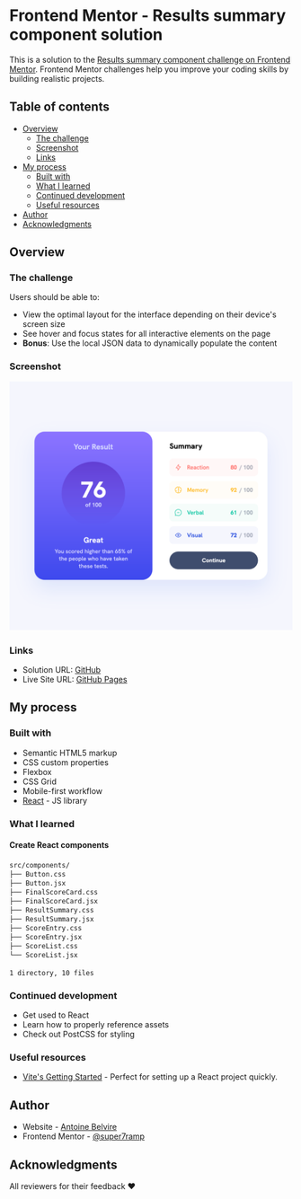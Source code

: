 # Frontend Mentor - Results summary component solution

This is a solution to
the [Results summary component challenge on Frontend Mentor](https://www.frontendmentor.io/challenges/results-summary-component-CE_K6s0maV).
Frontend Mentor challenges help you improve your coding skills by building realistic projects.

## Table of contents

- [Overview](#overview)
    - [The challenge](#the-challenge)
    - [Screenshot](#screenshot)
    - [Links](#links)
- [My process](#my-process)
    - [Built with](#built-with)
    - [What I learned](#what-i-learned)
    - [Continued development](#continued-development)
    - [Useful resources](#useful-resources)
- [Author](#author)
- [Acknowledgments](#acknowledgments)

## Overview

### The challenge

Users should be able to:

- View the optimal layout for the interface depending on their device's screen size
- See hover and focus states for all interactive elements on the page
- **Bonus**: Use the local JSON data to dynamically populate the content

### Screenshot

![](screenshot.png)

### Links

- Solution URL: [GitHub](https://github.com/super7ramp/frontend-mentor/12-results-summary-component)
- Live Site
  URL: [GitHub Pages](https://super7ramp.github.io/frontend-mentor/12-results-summary-component/results-summary-component-react/)

## My process

### Built with

- Semantic HTML5 markup
- CSS custom properties
- Flexbox
- CSS Grid
- Mobile-first workflow
- [React](https://reactjs.org/) - JS library

### What I learned

#### Create React components

```
src/components/
├── Button.css
├── Button.jsx
├── FinalScoreCard.css
├── FinalScoreCard.jsx
├── ResultSummary.css
├── ResultSummary.jsx
├── ScoreEntry.css
├── ScoreEntry.jsx
├── ScoreList.css
└── ScoreList.jsx

1 directory, 10 files
```

### Continued development

- Get used to React
- Learn how to properly reference assets
- Check out PostCSS for styling

### Useful resources

- [Vite's Getting Started](https://vite.dev/guide/) - Perfect for setting up a React project quickly.

## Author

- Website - [Antoine Belvire](https://belv.re)
- Frontend Mentor - [@super7ramp](https://www.frontendmentor.io/profile/super7ramp)

## Acknowledgments

All reviewers for their feedback ❤️
